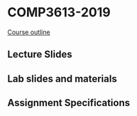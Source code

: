 # COMP3613-2019

[Course outline](https://github.com/InzamamRahaman/COMP3613-2019/blob/master/course_admin/COMP3613-Course-Outline.pdf)

## Lecture Slides

## Lab slides and materials

## Assignment Specifications

